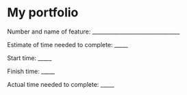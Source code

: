 # My portfolio

Number and name of feature: ________________________________

Estimate of time needed to complete: _____

Start time: _____

Finish time: _____

Actual time needed to complete: _____


